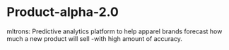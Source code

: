 # Product-alpha-2.0
mltrons: Predictive analytics platform to help apparel brands forecast how much a new product will sell -with high amount of accuracy. 
